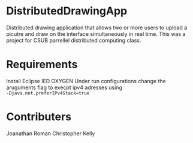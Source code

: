 # DistributedDrawingApp
Distributed drawing application that allows two or more users to upload a picutre and draw on the interface simultaneously in real time. This was a project for CSUB parrellel distributed computing class.

# Requirements 
Install Eclipse IED OXYGEN 
Under run configurations change the aruguments flag to execpt ipv4 adresses using <br>
`-Djava.net.preferIPv4Stack=true`

# Contributers
Joanathan Roman 
Christopher Kelly
